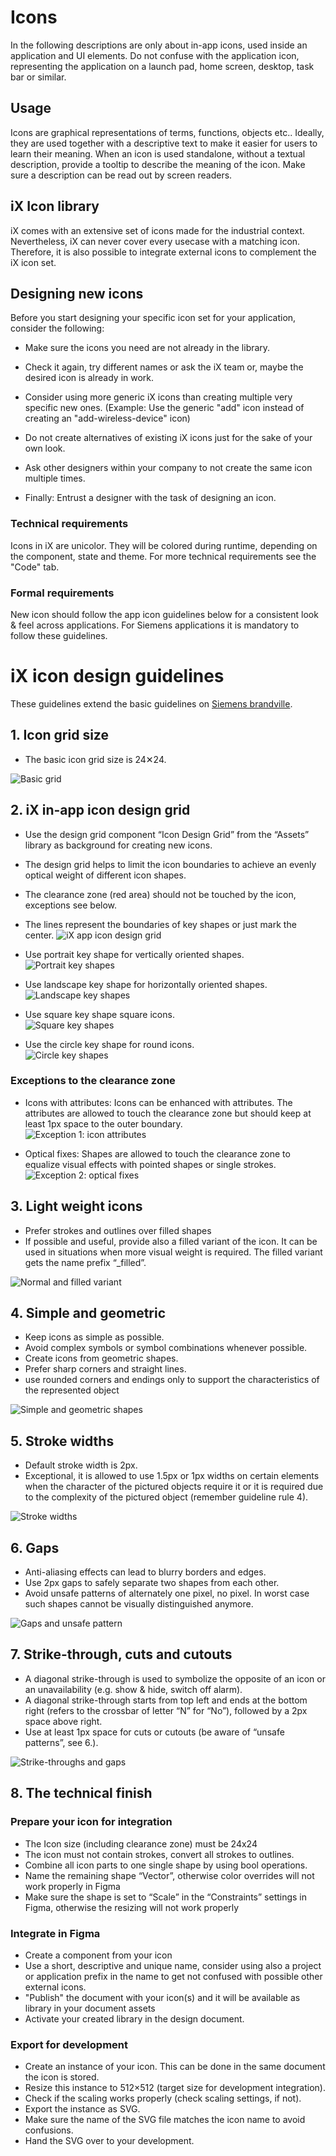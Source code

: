 
# Icons
 
In the following descriptions are only about in-app icons, used inside an application and UI elements. Do not confuse with the application icon, representing the application on a launch pad, home screen, desktop, task bar or similar.

## Usage

Icons are graphical representations of terms, functions, objects etc.. Ideally, they are used together with a descriptive text to make it easier for users to learn their meaning. When an icon is used standalone, without a textual description, provide a tooltip to describe the meaning of the icon. Make sure a description can be read out by screen readers.

## iX Icon library

iX comes with an extensive set of icons made for the industrial context. Nevertheless, iX can never cover every usecase with a matching icon. Therefore, it is also possible to integrate external icons to complement the iX icon set.

## Designing new icons
Before you start designing your specific icon set for your application, consider the following:

- Make sure the icons you need are not already in the library.

- Check it again, try different names or ask the iX team or, maybe the desired icon is already in work.

- Consider using more generic iX icons than creating multiple very specific new ones. (Example: Use the generic "add" icon instead of creating an "add-wireless-device" icon)

- Do not create alternatives of existing iX icons just for the sake of your own look.

- Ask other designers within your company to not create the same icon multiple times.

- Finally: Entrust a designer with the task of designing an icon.

### Technical requirements
Icons in iX are unicolor. They will be colored during runtime, depending on the component, state and theme. For more technical requirements see the "Code" tab.

### Formal requirements
New icon should follow the app icon guidelines below for a consistent look & feel across applications. For Siemens applications it is mandatory to follow these guidelines.


# iX icon design guidelines

These guidelines extend the basic guidelines on [Siemens brandville](https://brandville.siemens.com/en/design-elements/icons/ui-icons).

## 1. Icon grid size
- The basic icon grid size is 24✕24.

![Basic grid](https://www.figma.com/file/wEptRgAezDU1z80Cn3eZ0o/iX-Pattern-Illustrations?type=design&node-id=801-253&mode=design&t=LqIxNidruCmTfYDF-4)

## 2. iX in-app icon design grid
- Use the design grid component “Icon Design Grid” from the “Assets” library as background for creating new icons.
- The design grid helps to limit the icon boundaries to achieve an evenly optical weight of different icon shapes.
- The clearance zone (red area) should not be touched by the icon, exceptions see below.
- The lines represent the boundaries of key shapes or just mark the center. ![iX app icon design grid](https://www.figma.com/file/wEptRgAezDU1z80Cn3eZ0o/iX-Pattern-Illustrations?type=design&node-id=801-856&mode=design&t=LqIxNidruCmTfYDF-4)

- Use portrait key shape for vertically oriented shapes.  
![Portrait key shapes](https://www.figma.com/file/wEptRgAezDU1z80Cn3eZ0o/iX-Pattern-Illustrations?type=design&node-id=802-17540&mode=design&t=LqIxNidruCmTfYDF-4)

- Use landscape key shape for horizontally oriented shapes.  
![Landscape key shapes](https://www.figma.com/file/wEptRgAezDU1z80Cn3eZ0o/iX-Pattern-Illustrations?type=design&node-id=802-19334&mode=design&t=LqIxNidruCmTfYDF-4)

- Use square key shape square icons.  
![Square key shapes](https://www.figma.com/file/wEptRgAezDU1z80Cn3eZ0o/iX-Pattern-Illustrations?type=design&node-id=802-23090&mode=design&t=LqIxNidruCmTfYDF-4)

- Use the circle key shape for round icons.  
![Circle key shapes](https://www.figma.com/file/wEptRgAezDU1z80Cn3eZ0o/iX-Pattern-Illustrations?type=design&node-id=802-23091&mode=design&t=LqIxNidruCmTfYDF-4)

### Exceptions to the clearance zone

- Icons with attributes: Icons can be enhanced with attributes. The attributes are allowed to touch the clearance zone but should keep at least 1px space to the outer boundary.  
![Exception 1: icon attributes](https://www.figma.com/file/wEptRgAezDU1z80Cn3eZ0o/iX-Pattern-Illustrations?type=design&node-id=802-23092&mode=design&t=LqIxNidruCmTfYDF-4)

- Optical fixes: Shapes are allowed to touch the clearance zone to equalize visual effects with pointed shapes or single strokes.  
![Exception 2: optical fixes](https://www.figma.com/file/wEptRgAezDU1z80Cn3eZ0o/iX-Pattern-Illustrations?type=design&node-id=802-23093&mode=design&t=LqIxNidruCmTfYDF-4)

## 3. Light weight icons

- Prefer strokes and outlines over filled shapes
- If possible and useful, provide also a filled variant of the icon. It can be used in situations when more visual weight is required. The filled variant gets the name prefix “_filled”.

![Normal and filled variant](https://www.figma.com/file/wEptRgAezDU1z80Cn3eZ0o/iX-Pattern-Illustrations?type=design&node-id=808-23094&mode=design&t=LqIxNidruCmTfYDF-4)

## 4. Simple and geometric

- Keep icons as simple as possible.
- Avoid complex symbols or symbol combinations whenever possible.
- Create icons from geometric shapes.
- Prefer sharp corners and straight lines.
- use rounded corners and endings only to support the characteristics of the represented object

![Simple and geometric shapes](https://www.figma.com/file/wEptRgAezDU1z80Cn3eZ0o/iX-Pattern-Illustrations?type=design&node-id=808-23095&mode=design&t=LqIxNidruCmTfYDF-4)

## 5. Stroke widths

- Default stroke width is 2px.
- Exceptional, it is allowed to use 1.5px or 1px widths on certain elements when the character of the pictured objects require it or it is required due to the complexity of the pictured object (remember guideline rule 4).

![Stroke widths](https://www.figma.com/file/wEptRgAezDU1z80Cn3eZ0o/iX-Pattern-Illustrations?type=design&node-id=809-23096&mode=design&t=LqIxNidruCmTfYDF-4)

## 6. Gaps

- Anti-aliasing effects can lead to blurry borders and edges.
- Use 2px gaps to safely separate two shapes from each other.
- Avoid unsafe patterns of alternately one pixel, no pixel. In worst case such shapes cannot be visually distinguished anymore.

![Gaps and unsafe pattern](https://www.figma.com/file/wEptRgAezDU1z80Cn3eZ0o/iX-Pattern-Illustrations?type=design&node-id=809-23097&mode=design&t=LqIxNidruCmTfYDF-4)

## 7. Strike-through, cuts and cutouts

- A diagonal strike-through is used to symbolize the opposite of an icon or an unavailability (e.g. show & hide, switch off alarm).  
- A diagonal strike-through starts from top left and ends at the bottom right (refers to the crossbar of letter “N” for “No”), followed by a 2px space above right.
- Use at least 1px space for cuts or cutouts (be aware of “unsafe patterns”, see 6.).

![Strike-throughs and gaps](https://www.figma.com/file/wEptRgAezDU1z80Cn3eZ0o/iX-Pattern-Illustrations?type=design&node-id=810-23098&mode=design&t=LqIxNidruCmTfYDF-4)

## 8. The technical finish

### Prepare your icon for integration
- The Icon size (including clearance zone) must be 24x24
- The icon must not contain strokes, convert all strokes to outlines.
- Combine all icon parts to one single shape by using bool operations.
- Name the remaining shape “Vector”, otherwise color overrides will not work properly in Figma
- Make sure the shape is set to “Scale” in the “Constraints” settings in Figma, otherwise the resizing will not work properly

### Integrate in Figma
- Create a component from your icon
- Use a short, descriptive and unique name, consider using also a project or application prefix in the name to get not confused with possible other external icons.
- "Publish" the document with your icon(s) and it will be available as library in your document assets
- Activate your created library in the design document.

### Export for development

- Create an instance of your icon. This can be done in the same document the icon is stored.
- Resize this instance to 512×512 (target size for development integration).
- Check if the scaling works properly (check scaling settings, if not).
- Export the instance as SVG.
- Make sure the name of the SVG file matches the icon name to avoid confusions.
- Hand the SVG over to your development.
